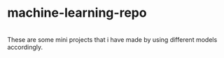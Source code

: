 # machine-learning-repo
<br>
These are some mini projects that i have made by using different models accordingly. 

